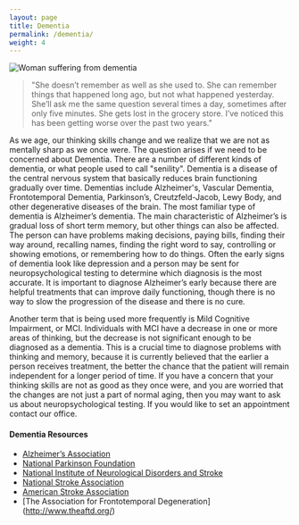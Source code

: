 ```yaml
---
layout: page
title: Dementia
permalink: /dementia/
weight: 4
---
```

![Woman suffering from dementia](../images/woman-with-dementia.jpg)

> "She doesn’t remember as well as she used to. She can remember things
> that happened long ago, but not what happened yesterday. She’ll ask
> me the same question several times a day, sometimes after only five
> minutes. She gets lost in the grocery store. I’ve noticed this
> has been getting worse over the past two years."

As we age, our thinking skills change and we realize that we are not
as mentally sharp as we once were. The question arises if we need to be 
concerned about Dementia. There are a number of different kinds of dementia, 
or what people used to call "senility". Dementia is a disease of the central
nervous system that basically reduces brain functioning gradually over
time. Dementias include Alzheimer's, Vascular Dementia, Frontotemporal Dementia, 
Parkinson’s, Creutzfeld-Jacob, Lewy Body, and other degenerative diseases of the brain. 
The most familiar type of dementia is Alzheimer’s dementia. The main characteristic of 
Alzheimer’s is gradual loss of short term memory, but other things can also be
affected. The person can have problems making decisions, paying bills,
finding their way around, recalling names, finding the right word to
say, controlling or showing emotions, or remembering how to do
things. Often the early signs of dementia look like depression and a
person may be sent for neuropsychological testing to determine which
diagnosis is the most accurate. It is important to diagnose
Alzheimer’s early because there are helpful treatments that can improve daily functioning, 
though there is no way to slow the progression of the disease and there is no cure.

Another term that is being used more frequently is Mild Cognitive
Impairment, or MCI. Individuals with MCI have a decrease in one or
more areas of thinking, but the decrease is not significant enough to
be diagnosed as a dementia. This is a crucial time to diagnose
problems with thinking and memory, because it is currently believed
that the earlier a person receives treatment, the better the chance
that the patient will remain independent for a longer period of time.
If you have a concern that your thinking skills are not as good as they once were,
and you are worried that the changes are not just a part of normal
aging, then you may want to ask us about neuropsychological
testing. If you would like to set an appointment contact our office.

#### Dementia Resources
* [Alzheimer’s Association](http://www.alz.org)
* [National Parkinson Foundation](http://www.parkinson.org)
* [National Institute of Neurological Disorders and Stroke](http://www.ninds.nih.gov/)
* [National Stroke Association](http://www.stroke.org)
* [American Stroke Association](http://www.strokeassociation.org)
* [The Association for Frontotemporal Degeneration] (http://www.theaftd.org/)
